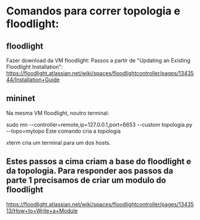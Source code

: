 # Comandos para correr topologia e floodlight:

## floodlight
Fazer download da VM floodlight:
Passos a partir de "Updating an Existing Floodlight Installation":
https://floodlight.atlassian.net/wiki/spaces/floodlightcontroller/pages/1343544/Installation+Guide

## mininet
Na mesma VM floodlight, noutro terminal:

sudo mn --controller=remote,ip=127.0.0.1,port=6653 --custom topologia.py --topo=mytopo
Este comando cria a topologia

xterm <host> cria um terminal para um dos hosts.

## Estes passos a cima criam a base do floodlight e da topologia. Para responder aos passos da parte 1 precisamos de criar um modulo do floodlight
https://floodlight.atlassian.net/wiki/spaces/floodlightcontroller/pages/1343513/How+to+Write+a+Module


